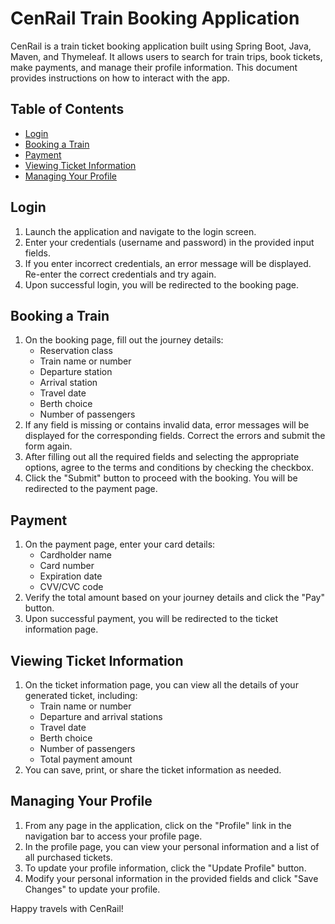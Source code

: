 # CenRail Train Booking Application

CenRail is a train ticket booking application built using Spring Boot, Java, Maven, and Thymeleaf. It allows users to search for train trips, book tickets, make payments, and manage their profile information. This document provides instructions on how to interact with the app.

## Table of Contents

- [Login](#login)
- [Booking a Train](#booking-a-train)
- [Payment](#payment)
- [Viewing Ticket Information](#viewing-ticket-information)
- [Managing Your Profile](#managing-your-profile)

## Login

1. Launch the application and navigate to the login screen.
2. Enter your credentials (username and password) in the provided input fields.
3. If you enter incorrect credentials, an error message will be displayed. Re-enter the correct credentials and try again.
4. Upon successful login, you will be redirected to the booking page.

## Booking a Train

1. On the booking page, fill out the journey details:
   - Reservation class
   - Train name or number
   - Departure station
   - Arrival station
   - Travel date
   - Berth choice
   - Number of passengers
2. If any field is missing or contains invalid data, error messages will be displayed for the corresponding fields. Correct the errors and submit the form again.
3. After filling out all the required fields and selecting the appropriate options, agree to the terms and conditions by checking the checkbox.
4. Click the "Submit" button to proceed with the booking. You will be redirected to the payment page.

## Payment

1. On the payment page, enter your card details:
   - Cardholder name
   - Card number
   - Expiration date
   - CVV/CVC code
2. Verify the total amount based on your journey details and click the "Pay" button.
3. Upon successful payment, you will be redirected to the ticket information page.

## Viewing Ticket Information

1. On the ticket information page, you can view all the details of your generated ticket, including:
   - Train name or number
   - Departure and arrival stations
   - Travel date
   - Berth choice
   - Number of passengers
   - Total payment amount
2. You can save, print, or share the ticket information as needed.

## Managing Your Profile

1. From any page in the application, click on the "Profile" link in the navigation bar to access your profile page.
2. In the profile page, you can view your personal information and a list of all purchased tickets.
3. To update your profile information, click the "Update Profile" button.
4. Modify your personal information in the provided fields and click "Save Changes" to update your profile.

Happy travels with CenRail!

